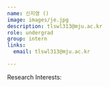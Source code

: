 ```yaml
---
name: 신지영 ()
image: images/je.jpg
description: tlswl313@mju.ac.kr
role: undergrad
group: intern
links:
  email: tlswl313@mju.ac.kr

---
```


Research Interests:
